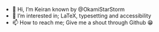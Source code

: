 - 👋 Hi, I’m Keiran known by @OkamiStarStorm
- 👀 I’m interested in; LaTeX, typesetting and accessibility
- 📫 How to reach me; Give me a shout through Github 😁
